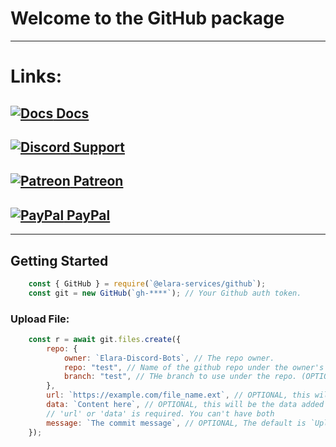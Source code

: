 # Welcome to the GitHub package
----
# Links:

## [![Docs](https://cdn.discordapp.com/emojis/792291458081095691.png?size=24) Docs](https://elara-services-github.pages.dev)
## [![Discord](https://cdn.discordapp.com/emojis/847624594717671476.png?size=24) Support](https://discord.gg/qafHJ63 "Support Server") 
## [![Patreon](https://cdn.discordapp.com/emojis/920524344042606695.png?size=24) Patreon](https://patreon.com/elaraservices "Patreon")
## [![PayPal](https://cdn.discordapp.com/emojis/1106809124299214858.png?size=24) PayPal](https://paypal.me/superchiefyt "PayPal")

----

## Getting Started

```js
    const { GitHub } = require(`@elara-services/github`);
    const git = new GitHub(`gh-****`); // Your Github auth token.
```


### Upload File: 
```js
    const r = await git.files.create({
        repo: {
            owner: `Elara-Discord-Bots`, // The repo owner.
            repo: "test", // Name of the github repo under the owner's account (org or user)
            branch: "test", // THe branch to use under the repo. (OPTIONAL, default is 'main')
        },
        url: `https://example.com/file_name.ext`, // OPTIONAL, this will fetch the data from the url and create the file from that data.
        data: `Content here`, // OPTIONAL, this will be the data added to the file.
        // 'url' or 'data' is required. You can't have both 
        message: `The commit message`, // OPTIONAL, The default is `Upload file(s) via @elara-services/github@xxx`
    });
```